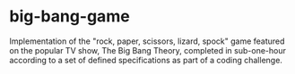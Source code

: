 # big-bang-game

Implementation of the "rock, paper, scissors, lizard, spock" game featured on the popular TV show, The Big Bang Theory, completed in sub-one-hour according to a set of defined specifications as part of a coding challenge.
